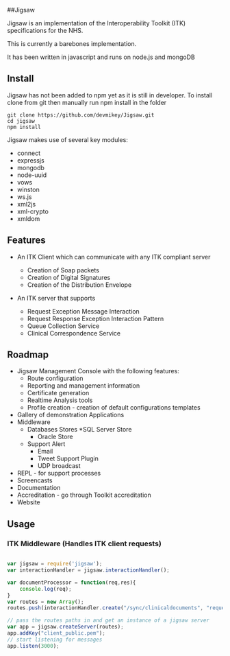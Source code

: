 ##Jigsaw

Jigsaw is an implementation of the Interoperability Toolkit (ITK) specifications for the NHS.

This is currently a barebones implementation.

It has been written in javascript and runs on node.js and mongoDB

## Install

Jigsaw has not been added to npm yet as it is still in developer. 
To install clone from git then manually run npm install in the folder

    git clone https://github.com/devmikey/Jigsaw.git
    cd jigsaw
    npm install

Jigsaw makes use of several key modules:

* connect
* expressjs
* mongodb
* node-uuid
* vows
* winston
* ws.js
* xml2js
* xml-crypto
* xmldom


## Features

* An ITK Client which can communicate with any ITK compliant server
    * Creation of Soap packets
    * Creation of Digital Signatures
    * Creation of the Distribution Envelope

* An ITK server that supports
    * Request Exception Message Interaction
    * Request Response Exception Interaction Pattern
    * Queue Collection Service
    * Clinical Correspondence Service

## Roadmap

* Jigsaw Management Console with the following features:
    * Route configuration
    * Reporting and management information
    * Certificate generation
    * Realtime Analysis tools
    * Profile creation - creation of default configurations templates
* Gallery of demonstration Applications
* Middleware
    * Databases Stores
        *SQL Server Store
        * Oracle Store
    * Support Alert
        * Email
        * Tweet Support Plugin
        * UDP broadcast
* REPL - for support processes
* Screencasts
* Documentation
* Accreditation - go through Toolkit accreditation
* Website

## Usage

### ITK Middleware (Handles ITK client requests)
`````javascript

var jigsaw = require('jigsaw');
var interactionHandler = jigsaw.interactionHandler();

var documentProcessor = function(req,res){
	console.log(req);
}
var routes = new Array();
routes.push(interactionHandler.create("/sync/clinicaldocuments", "requestException", [], documentProcessor));

// pass the routes paths in and get an instance of a jigsaw server
var app = jigsaw.createServer(routes);
app.addKey("client_public.pem");
// start listening for messages
app.listen(3000);
`````
